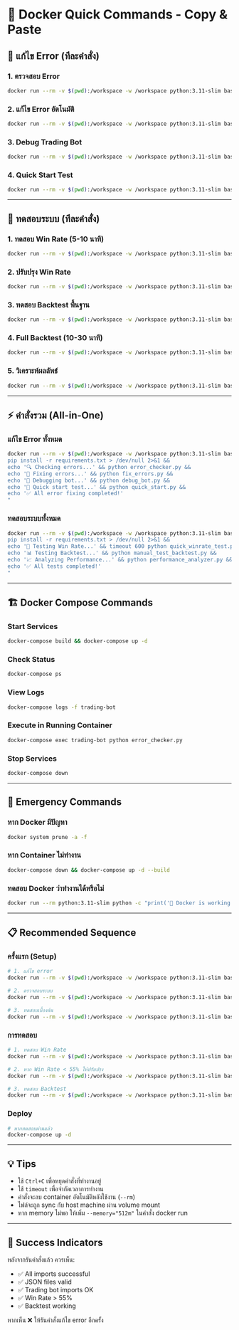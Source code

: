 # 🐳 Docker Quick Commands - Copy & Paste

## 🚀 แก้ไข Error (ทีละคำสั่ง)

### 1. ตรวจสอบ Error
```bash
docker run --rm -v $(pwd):/workspace -w /workspace python:3.11-slim bash -c "pip install -r requirements.txt > /dev/null 2>&1 && python error_checker.py"
```

### 2. แก้ไข Error อัตโนมัติ
```bash
docker run --rm -v $(pwd):/workspace -w /workspace python:3.11-slim bash -c "pip install -r requirements.txt > /dev/null 2>&1 && python fix_errors.py"
```

### 3. Debug Trading Bot
```bash
docker run --rm -v $(pwd):/workspace -w /workspace python:3.11-slim bash -c "pip install -r requirements.txt > /dev/null 2>&1 && python debug_bot.py"
```

### 4. Quick Start Test
```bash
docker run --rm -v $(pwd):/workspace -w /workspace python:3.11-slim bash -c "pip install -r requirements.txt > /dev/null 2>&1 && python quick_start.py"
```

---

## 🧪 ทดสอบระบบ (ทีละคำสั่ง)

### 1. ทดสอบ Win Rate (5-10 นาที)
```bash
docker run --rm -v $(pwd):/workspace -w /workspace python:3.11-slim bash -c "pip install -r requirements.txt > /dev/null 2>&1 && timeout 600 python quick_winrate_test.py"
```

### 2. ปรับปรุง Win Rate
```bash
docker run --rm -v $(pwd):/workspace -w /workspace python:3.11-slim bash -c "pip install -r requirements.txt > /dev/null 2>&1 && python win_rate_optimizer.py"
```

### 3. ทดสอบ Backtest พื้นฐาน
```bash
docker run --rm -v $(pwd):/workspace -w /workspace python:3.11-slim bash -c "pip install -r requirements.txt > /dev/null 2>&1 && python manual_test_backtest.py"
```

### 4. Full Backtest (10-30 นาที)
```bash
docker run --rm -v $(pwd):/workspace -w /workspace python:3.11-slim bash -c "pip install -r requirements.txt > /dev/null 2>&1 && timeout 1800 python backtest.py"
```

### 5. วิเคราะห์ผลลัพธ์
```bash
docker run --rm -v $(pwd):/workspace -w /workspace python:3.11-slim bash -c "pip install -r requirements.txt > /dev/null 2>&1 && python performance_analyzer.py"
```

---

## ⚡ คำสั่งรวม (All-in-One)

### แก้ไข Error ทั้งหมด
```bash
docker run --rm -v $(pwd):/workspace -w /workspace python:3.11-slim bash -c "
pip install -r requirements.txt > /dev/null 2>&1 && 
echo '🔍 Checking errors...' && python error_checker.py && 
echo '🔧 Fixing errors...' && python fix_errors.py && 
echo '🤖 Debugging bot...' && python debug_bot.py && 
echo '🚀 Quick start test...' && python quick_start.py && 
echo '✅ All error fixing completed!'
"
```

### ทดสอบระบบทั้งหมด
```bash
docker run --rm -v $(pwd):/workspace -w /workspace python:3.11-slim bash -c "
pip install -r requirements.txt > /dev/null 2>&1 && 
echo '🧪 Testing Win Rate...' && timeout 600 python quick_winrate_test.py && 
echo '📊 Testing Backtest...' && python manual_test_backtest.py && 
echo '📈 Analyzing Performance...' && python performance_analyzer.py && 
echo '✅ All tests completed!'
"
```

---

## 🏗️ Docker Compose Commands

### Start Services
```bash
docker-compose build && docker-compose up -d
```

### Check Status
```bash
docker-compose ps
```

### View Logs
```bash
docker-compose logs -f trading-bot
```

### Execute in Running Container
```bash
docker-compose exec trading-bot python error_checker.py
```

### Stop Services
```bash
docker-compose down
```

---

## 🚨 Emergency Commands

### หาก Docker มีปัญหา
```bash
docker system prune -a -f
```

### หาก Container ไม่ทำงาน
```bash
docker-compose down && docker-compose up -d --build
```

### ทดสอบ Docker ว่าทำงานได้หรือไม่
```bash
docker run --rm python:3.11-slim python -c "print('🐳 Docker is working!')"
```

---

## 📋 Recommended Sequence

### ครั้งแรก (Setup)
```bash
# 1. แก้ไข error
docker run --rm -v $(pwd):/workspace -w /workspace python:3.11-slim bash -c "pip install -r requirements.txt > /dev/null 2>&1 && python fix_errors.py"

# 2. ตรวจสอบระบบ
docker run --rm -v $(pwd):/workspace -w /workspace python:3.11-slim bash -c "pip install -r requirements.txt > /dev/null 2>&1 && python debug_bot.py"

# 3. ทดสอบเบื้องต้น
docker run --rm -v $(pwd):/workspace -w /workspace python:3.11-slim bash -c "pip install -r requirements.txt > /dev/null 2>&1 && python quick_start.py"
```

### การทดสอบ
```bash
# 1. ทดสอบ Win Rate
docker run --rm -v $(pwd):/workspace -w /workspace python:3.11-slim bash -c "pip install -r requirements.txt > /dev/null 2>&1 && timeout 600 python quick_winrate_test.py"

# 2. หาก Win Rate < 55% ให้ปรับปรุง
docker run --rm -v $(pwd):/workspace -w /workspace python:3.11-slim bash -c "pip install -r requirements.txt > /dev/null 2>&1 && python win_rate_optimizer.py"

# 3. ทดสอบ Backtest
docker run --rm -v $(pwd):/workspace -w /workspace python:3.11-slim bash -c "pip install -r requirements.txt > /dev/null 2>&1 && python manual_test_backtest.py"
```

### Deploy
```bash
# หากทดสอบผ่านแล้ว
docker-compose up -d
```

---

## 💡 Tips

- ใช้ `Ctrl+C` เพื่อหยุดคำสั่งที่ทำงานอยู่
- ใช้ `timeout` เพื่อจำกัดเวลาการทำงาน
- คำสั่งจะลบ container อัตโนมัติหลังใช้งาน (`--rm`)
- ไฟล์จะถูก sync กับ host machine ผ่าน volume mount
- หาก memory ไม่พอ ให้เพิ่ม `--memory="512m"` ในคำสั่ง docker run

---

## 🎯 Success Indicators

หลังจากรันคำสั่งแล้ว ควรเห็น:
- ✅ All imports successful
- ✅ JSON files valid  
- ✅ Trading bot imports OK
- ✅ Win Rate > 55%
- ✅ Backtest working

หากเห็น ❌ ให้รันคำสั่งแก้ไข error อีกครั้ง 